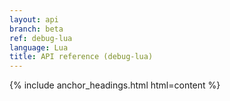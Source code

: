 ```yaml
---
layout: api
branch: beta
ref: debug-lua
language: Lua
title: API reference (debug-lua)
---
```

{% include anchor_headings.html html=content %}